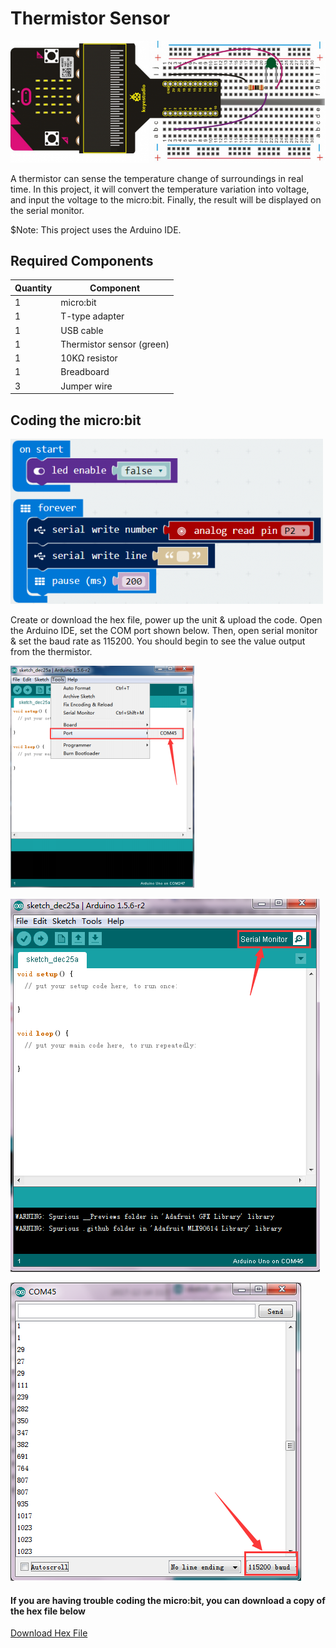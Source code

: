 # Thermistor Sensor

![alt text](thermistor-sensor.png "Thermistor Sensor")

A thermistor can sense the temperature change of surroundings in real time. In this project, it will convert the temperature variation into voltage, and input the voltage to the micro:bit. Finally, the result will be displayed on the serial monitor.  

$Note: This project uses the Arduino IDE.

## Required Components
Quantity | Component
--- | ---
1 | micro:bit
1 | T-type adapter
1 | USB cable
1 | Thermistor sensor (green)
1 | 10KΩ resistor
1 | Breadboard
3 | Jumper wire

## Coding the micro:bit
![alt text](thermistor-sensor-code-1.png "Thermistor Sensor - Code Block")

Create or download the hex file, power up the unit & upload the code. Open the Arduino IDE, set the COM port shown below. Then, open serial monitor & set the baud rate as 115200. You should begin to see the value output from the thermistor.

![alt text](thermistor-sensor-code-2.png "Thermistor Sensor - Code Block")

![alt text](thermistor-sensor-code-3.png "Thermistor Sensor - Code Block")

![alt text](thermistor-sensor-code-4.png "Thermistor Sensor - Code Block")

#### If you are having trouble coding the micro:bit, you can download a copy of the hex file below
[Download Hex File](https://github.com/Jaycar-Electronics/micro-bit-Starter-Kit/blob/master/Project%208%20-%20RGB%20LED/RGB-LED.zip?raw=true)

